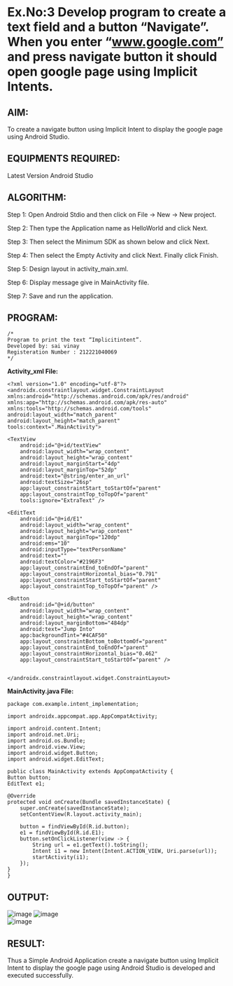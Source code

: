 # Ex.No:3 Develop program to create a text field and a button “Navigate”. When you enter “www.google.com” and press navigate button it should open google page using Implicit Intents.


## AIM:

To create a navigate button using Implicit Intent to display the google page using Android Studio.

## EQUIPMENTS REQUIRED:

Latest Version Android Studio

## ALGORITHM:
Step 1: Open Android Stdio and then click on File -> New -> New project.

Step 2: Then type the Application name as HelloWorld and click Next.

Step 3: Then select the Minimum SDK as shown below and click Next.

Step 4: Then select the Empty Activity and click Next. Finally click Finish.

Step 5: Design layout in activity_main.xml.

Step 6: Display message give in MainActivity file.

Step 7: Save and run the application.

## PROGRAM:
```
/*
Program to print the text “Implicitintent”.
Developed by: sai vinay
Registeration Number : 212221040069
*/
```
**Activity_xml File:**
    
    
    <?xml version="1.0" encoding="utf-8"?>
    <androidx.constraintlayout.widget.ConstraintLayout xmlns:android="http://schemas.android.com/apk/res/android"
    xmlns:app="http://schemas.android.com/apk/res-auto"
    xmlns:tools="http://schemas.android.com/tools"
    android:layout_width="match_parent"
    android:layout_height="match_parent"
    tools:context=".MainActivity">

    <TextView
        android:id="@+id/textView"
        android:layout_width="wrap_content"
        android:layout_height="wrap_content"
        android:layout_marginStart="4dp"
        android:layout_marginTop="52dp"
        android:text="@string/enter_an_url"
        android:textSize="26sp"
        app:layout_constraintStart_toStartOf="parent"
        app:layout_constraintTop_toTopOf="parent"
        tools:ignore="ExtraText" />

    <EditText
        android:id="@+id/E1"
        android:layout_width="wrap_content"
        android:layout_height="wrap_content"
        android:layout_marginTop="120dp"
        android:ems="10"
        android:inputType="textPersonName"
        android:text=""
        android:textColor="#2196F3"
        app:layout_constraintEnd_toEndOf="parent"
        app:layout_constraintHorizontal_bias="0.791"
        app:layout_constraintStart_toStartOf="parent"
        app:layout_constraintTop_toTopOf="parent" />

    <Button
        android:id="@+id/button"
        android:layout_width="wrap_content"
        android:layout_height="wrap_content"
        android:layout_marginBottom="484dp"
        android:text="Jump Into"
        app:backgroundTint="#4CAF50"
        app:layout_constraintBottom_toBottomOf="parent"
        app:layout_constraintEnd_toEndOf="parent"
        app:layout_constraintHorizontal_bias="0.462"
        app:layout_constraintStart_toStartOf="parent" />


    </androidx.constraintlayout.widget.ConstraintLayout>
        
**MainActivity.java File:**
    
    package com.example.intent_implementation;

    import androidx.appcompat.app.AppCompatActivity;

    import android.content.Intent;
    import android.net.Uri;
    import android.os.Bundle;
    import android.view.View;
    import android.widget.Button;
    import android.widget.EditText;

    public class MainActivity extends AppCompatActivity {
    Button button;
    EditText e1;

    @Override
    protected void onCreate(Bundle savedInstanceState) {
        super.onCreate(savedInstanceState);
        setContentView(R.layout.activity_main);

        button = findViewById(R.id.button);
        e1 = findViewById(R.id.E1);
        button.setOnClickListener(view -> {
            String url = e1.getText().toString();
            Intent i1 = new Intent(Intent.ACTION_VIEW, Uri.parse(url));
            startActivity(i1);
        });
    }
    }

## OUTPUT:
  
![image](https://github.com/nithish143257/Mobile-Application-Development/assets/113762839/34001d9f-7479-4a6f-8cfa-cf9217dab043)
![image](https://github.com/nithish143257/Mobile-Application-Development/assets/113762839/0ab4ce0e-5758-401a-b15a-d7b7251e1c40)  
![image](https://github.com/nithish143257/Mobile-Application-Development/assets/113762839/3f24429c-262c-4beb-8aec-acf2160321fb)




## RESULT:
Thus a Simple Android Application create a navigate button using Implicit Intent to display the google page using Android Studio is developed and executed successfully.
